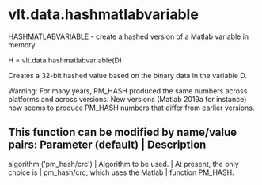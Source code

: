 # vlt.data.hashmatlabvariable

  HASHMATLABVARIABLE - create a hashed version of a Matlab variable in memory
 
  H = vlt.data.hashmatlabvariable(D)
 
  Creates a 32-bit hashed value based on the binary data in the variable D.
  
 
  Warning: For many years, PM_HASH produced the same numbers across
  platforms and across versions. New versions (Matlab 2019a for instance) 
  now seems to produce PM_HASH numbers that differ from earlier versions.
 
  This function can be modified by name/value pairs:
  Parameter (default)        | Description
  -------------------------------------------------
  algorithm ('pm_hash/crc')  | Algorithm to be used.
                             |  At present, the only choice is 
                             |  pm_hash/crc, which uses the Matlab
                             |  function PM_HASH.
